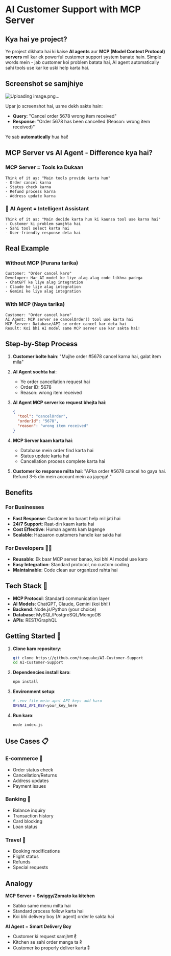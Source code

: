 # AI Customer Support with MCP Server

## Kya hai ye project?

Ye project dikhata hai ki kaise **AI agents** aur **MCP (Model Context Protocol) servers** mil kar ek powerful customer support system banate hain. Simple words mein - jab customer koi problem batata hai, AI agent automatically sahi tools use kar ke uski help karta hai.

## Screenshot se samjhiye
![Uploading image.png…]()



Upar jo screenshot hai, usme dekh sakte hain:
- **Query**: "Cancel order 5678 wrong item received" 
- **Response**: "Order 5678 has been cancelled (Reason: wrong item received)"

Ye sab **automatically** hua hai!

## MCP Server vs AI Agent - Difference kya hai?

### **MCP Server** = Tools ka Dukaan
```
Think of it as: "Main tools provide karta hun"
- Order cancel karna
- Status check karna  
- Refund process karna
- Address update karna
```

### 🧠 **AI Agent** = Intelligent Assistant
```
Think of it as: "Main decide karta hun ki kaunsa tool use karna hai"
- Customer ki problem samjhta hai
- Sahi tool select karta hai
- User-friendly response deta hai
```

## Real Example

### Without MCP (Purana tarika)
```
Customer: "Order cancel karo"
Developer: Har AI model ke liye alag-alag code likhna padega
- ChatGPT ke liye alag integration
- Claude ke lije alag integration  
- Gemini ke liye alag integration
```

### With MCP (Naya tarika) 
```
Customer: "Order cancel karo"
AI Agent: MCP server se cancelOrder() tool use karta hai
MCP Server: Database/API se order cancel kar deta hai
Result: Koi bhi AI model same MCP server use kar sakta hai!
```

## Step-by-Step Process 

1. **Customer bolte hain**: "Mujhe order #5678 cancel karna hai, galat item mila"

2. **AI Agent sochta hai**: 
   - Ye order cancellation request hai
   - Order ID: 5678
   - Reason: wrong item received

3. **AI Agent MCP server ko request bhejta hai**:
   ```json
   {
     "tool": "cancelOrder",
     "orderId": "5678", 
     "reason": "wrong item received"
   }
   ```

4. **MCP Server kaam karta hai**:
   - Database mein order find karta hai
   - Status update karta hai  
   - Cancellation process complete karta hai

5. **Customer ko response milta hai**:
   "APka order #5678 cancel ho gaya hai. Refund 3-5 din mein account mein aa jayega! "

## Benefits

### For Businesses
- **Fast Response**: Customer ko turant help mil jati hai
- **24/7 Support**: Raat-din kaam karta hai
- **Cost Effective**: Human agents kam lagenge
- **Scalable**: Hazaaron customers handle kar sakta hai

### For Developers 👨‍💻
- **Reusable**: Ek baar MCP server banao, koi bhi AI model use karo
- **Easy Integration**: Standard protocol, no custom coding
- **Maintainable**: Code clean aur organized rahta hai

## Tech Stack 🔧

- **MCP Protocol**: Standard communication layer
- **AI Models**: ChatGPT, Claude, Gemini (koi bhi!)
- **Backend**: Node.js/Python (your choice)
- **Database**: MySQL/PostgreSQL/MongoDB
- **APIs**: REST/GraphQL

## Getting Started 🏁

1. **Clone karo repository**:
   ```bash
   git clone https://github.com/tusquake/AI-Customer-Support
   cd AI-Customer-Support
   ```

2. **Dependencies install karo**:
   ```bash
   npm install
   ```

3. **Environment setup**:
   ```bash
   # .env file mein apni API keys add karo
   OPENAI_API_KEY=your_key_here
   ```

4. **Run karo**:
   ```bash
   node index.js
   ```

## Use Cases 📋

### E-commerce 🛒
- Order status check
- Cancellation/Returns
- Address updates
- Payment issues

### Banking 🏦  
- Balance inquiry
- Transaction history
- Card blocking
- Loan status

### Travel 🧳
- Booking modifications
- Flight status
- Refunds
- Special requests

## Analogy

**MCP Server** = **Swiggy/Zomato ka kitchen**
- Sabko same menu milta hai
- Standard process follow karta hai
- Koi bhi delivery boy (AI agent) order le sakta hai

**AI Agent** = **Smart Delivery Boy**
- Customer ki request samjhता है
- Kitchen se sahi order manga ta है  
- Customer ko properly deliver karta है
